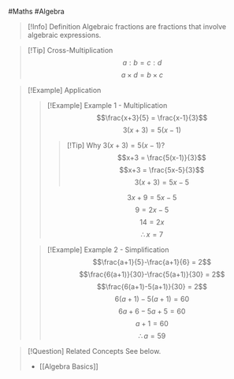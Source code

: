 #Maths #Algebra 

> [!Info] Definition
> Algebraic fractions are fractions that involve algebraic expressions. 

> [!Tip] Cross-Multiplication
> $$a : b = c : d$$
> $$a \times d = b \times c$$

> [!Example] Application
> > [!Example] Example 1 - Multiplication
> > $$\frac{x+3}{5} = \frac{x-1}{3}$$
> > $$3(x+3) = 5(x-1)$$
> > > [!Tip] Why $3(x+3) = 5(x-1)$?
> > > $$x+3 = \frac{5(x-1)}{3}$$
> > > $$x+3 = \frac{5x-5}{3}$$
> > > $$3(x+3) = 5x-5$$
> >
> > $$3x+9 = 5x-5$$
> > $$9 = 2x-5$$
> > $$14 = 2x$$
> > $$\therefore x = 7$$
> 
> > [!Example] Example 2 - Simplification
> > $$\frac{a+1}{5}-\frac{a+1}{6} = 2$$
> > $$\frac{6(a+1)}{30}-\frac{5(a+1)}{30} = 2$$
> > $$\frac{6(a+1)-5(a+1)}{30} = 2$$
> > $$6(a+1) - 5(a+1) = 60$$
> > $$6a + 6 - 5a + 5 = 60$$
> > $$a+1 = 60$$
> > $$\therefore a = 59$$

> [!Question] Related Concepts
> See below.
> - [[Algebra Basics]]